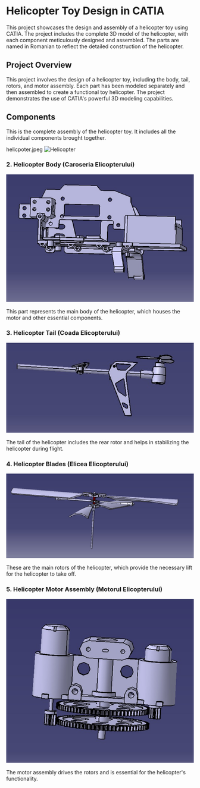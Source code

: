 # Helicopter Toy Design in CATIA

This project showcases the design and assembly of a helicopter toy using CATIA. The project includes the complete 3D model of the helicopter, with each component meticulously designed and assembled. The parts are named in Romanian to reflect the detailed construction of the helicopter.

## Project Overview
This project involves the design of a helicopter toy, including the body, tail, rotors, and motor assembly. Each part has been modeled separately and then assembled to create a functional toy helicopter. The project demonstrates the use of CATIA's powerful 3D modeling capabilities.


## Components

This is the complete assembly of the helicopter toy. It includes all the individual components brought together.

helicpoter.jpeg
![Helicopter](helicopter.jpeg)

### 2. Helicopter Body (Caroseria Elicopterului)
![Helicopter Body](body_of_the_helicopter.jpeg)

This part represents the main body of the helicopter, which houses the motor and other essential components.

### 3. Helicopter Tail (Coada Elicopterului)
![Helicopter Tail](helicopter_tail.jpeg)

The tail of the helicopter includes the rear rotor and helps in stabilizing the helicopter during flight.

### 4. Helicopter Blades (Elicea Elicopterului)
![Helicopter Blades](helicopter_propeller.jpeg)

These are the main rotors of the helicopter, which provide the necessary lift for the helicopter to take off.

### 5. Helicopter Motor Assembly (Motorul Elicopterului)
![Helicopter Motor](helicopter_motor.jpeg)

The motor assembly drives the rotors and is essential for the helicopter's functionality.
